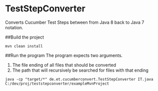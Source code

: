 # TestStepConverter
Converts Cucumber Test Steps between from Java 8 back to Java 7 notation.

##Build the project

`mvn clean install`

##Run the program
The program expects two arguments.

1. The file ending of all files that should be converted
2. The path that will recursively be searched for files with that ending
 
`java -cp "target/*" de.et.cucumberconvert.TestStepConverter IT.java C:/dev/proj/teststepconverter/exampleMvnProject`
